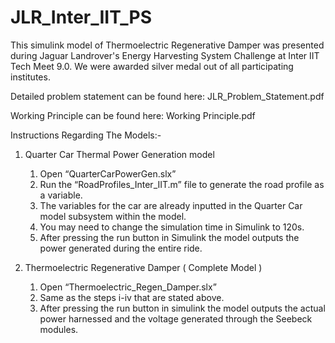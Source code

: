 # JLR_Inter_IIT_PS

This simulink model of Thermoelectric Regenerative Damper was presented during Jaguar Landrover's Energy Harvesting System Challenge at Inter IIT Tech Meet 9.0.
We were awarded silver medal out of all participating institutes.

Detailed problem statement can be found here: JLR_Problem_Statement.pdf 

Working Principle can be found here: Working Principle.pdf

﻿Instructions Regarding The Models:-  


1. Quarter Car Thermal Power Generation model
   1. Open “QuarterCarPowerGen.slx”
   2. Run the “RoadProfiles_Inter_IIT.m” file to generate the road profile as a variable. 
   3. The variables for the car are already inputted in the Quarter Car model subsystem within the model.
   4. You may need to change the simulation time in Simulink to 120s. 
   5. After pressing the run button in Simulink the model outputs the power generated during the entire ride. 


2. Thermoelectric Regenerative Damper ( Complete Model ) 
   1. Open “Thermoelectric_Regen_Damper.slx”
   2. Same as the steps i-iv that are stated above. 
   3. After pressing the run button in simulink the model outputs the actual power harnessed and the voltage generated through the Seebeck modules.

